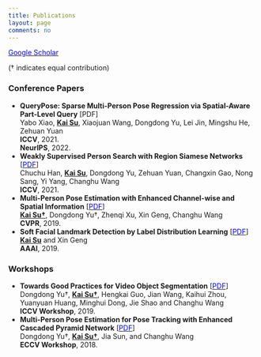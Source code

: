 ```yaml
---
title: Publications
layout: page
comments: no
---
```


<a href="https://scholar.google.com/citations?user=Kp3XAToAAAAJ&hl=en"><font color="blue">Google Scholar</font></a>

(&dagger; indicates equal contribution) <br>

### Conference Papers

- <b>QueryPose: Sparse Multi-Person Pose Regression via Spatial-Aware Part-Level Query</b> [PDF] <br>
Yabo Xiao, <u><b>Kai Su</b></u>, Xiaojuan Wang, Dongdong Yu, Lei Jin, Mingshu He, Zehuan Yuan <br>
<b>ICCV</b>, 2021. <br>
<b>NeurIPS</b>, 2022. <br>
- <b>Weakly Supervised Person Search with Region Siamese Networks</b> [<a href="https://openaccess.thecvf.com/content/ICCV2021/html/Han_Weakly_Supervised_Person_Search_With_Region_Siamese_Networks_ICCV_2021_paper.html"><font color="blue">PDF</font></a>] <br>
Chuchu Han, <u><b>Kai Su</b></u>, Dongdong Yu, Zehuan Yuan, Changxin Gao, Nong Sang, Yi Yang, Changhu Wang <br>
<b>ICCV</b>, 2021. <br>
- <b>Multi-Person Pose Estimation with Enhanced Channel-wise and Spatial Information</b> [<a href="https://openaccess.thecvf.com/content_CVPR_2019/html/Su_Multi-Person_Pose_Estimation_With_Enhanced_Channel-Wise_and_Spatial_Information_CVPR_2019_paper.html"><font color="blue">PDF</font></a>] <br>
<u><b>Kai Su&dagger;</b></u>, Dongdong Yu&dagger;, Zhenqi Xu, Xin Geng, Changhu Wang <br>
<b>CVPR</b>, 2019. <br>
- <b>Soft Facial Landmark Detection by Label Distribution Learning</b> [<a href="https://ojs.aaai.org/index.php/AAAI/article/view/4432"><font color="blue">PDF</font></a>] <br>
<u><b>Kai Su</b></u> and Xin Geng <br>
<b>AAAI</b>, 2019. <br>

### Workshops

- <b>Towards Good Practices for Video Object Segmentation</b> [<a href="https://openaccess.thecvf.com/content_ICCVW_2019/html/YouTube-VOS/Yu_Towards_Good_Practices_for_Video_Object_Segmentation_ICCVW_2019_paper.html"><font color="blue">PDF</font></a>] <br>
Dongdong Yu&dagger;, <u><b>Kai Su&dagger;</b></u>, Hengkai Guo, Jian Wang, Kaihui Zhou, Yuanyuan Huang, Minghui Dong, Jie Shao and Changhu Wang <br>
<b>ICCV Workshop</b>, 2019. <br>
- <b>Multi-Person Pose Estimation for Pose Tracking with Enhanced Cascaded Pyramid Network</b> [<a href="https://openaccess.thecvf.com/content_eccv_2018_workshops/w9/html/Yu_Multi-Person_Pose_Estimation_for_Pose_Tracking_with_Enhanced_Cascaded_Pyramid_ECCVW_2018_paper.html"><font color="blue">PDF</font></a>] <br>
Dongdong Yu&dagger;, <u><b>Kai Su&dagger;</b></u>, Jia Sun, and Changhu Wang <br>
<b>ECCV Workshop</b>, 2018. <br>